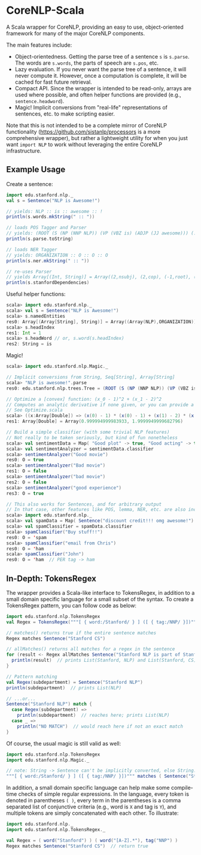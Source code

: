 CoreNLP-Scala
=============

A Scala wrapper for CoreNLP, providing an easy to use, object-oriented
framework for many of the major CoreNLP components.

The main features include:

* Object-orientedness. Getting the parse tree of a sentence `s` is `s.parse`.
  The words are `s.words`, the parts of speech are `s.pos`, etc.
* Lazy evaluation. If you never want the parse tree of a sentence, it will never compute it.
  However, once a computation is complete, it will be cached for fast future retrieval.
* Compact API. Since the wrapper is intended to be read-only, arrays are used where possible,
  and often helper functions are provided (e.g., `sentence.headword`).
* Magic! Implicit conversions from "real-life" representations of sentences, etc. to
  make scripting easier.

Note that this is not intended to be a complete mirror of CoreNLP functionality
(https://github.com/sistanlp/processors is a more comprehensive wrapper), but rather
a lightweight utility for when you just want `import NLP` to work without leveraging
the entire CoreNLP infrastructure.

Example Usage
-------------

Create a sentence:

```scala
import edu.stanford.nlp._
val s = Sentence("NLP is Awesome!")

// yields: NLP :: is :: awesome :: !
println(s.words.mkString(" :: "))

// loads POS Tagger and Parser
// yields: (ROOT (S (NP (NNP NLP)) (VP (VBZ is) (ADJP (JJ awesome))) (. !)))
println(s.parse.toString)

// loads NER Tagger
// yields: ORGANIZATION :: O :: O :: O
println(s.ner.mkString(" :: "))

// re-uses Parser
// yields Array[(Int, String)] = Array((2,nsubj), (2,cop), (-1,root), (3,noop))
println(s.stanfordDependencies)
```

Useful helper functions:

```scala
scala> import edu.stanford.nlp._
scala> val s = Sentence("NLP is Awesome!")
scala> s.namedEntities
res0: Array[(Array[String], String)] = Array((Array(NLP),ORGANIZATION))
scala> s.headIndex
res1: Int = 1
scala> s.headWord // or, s.word(s.headIndex)
res2: String = is
```

Magic!

```scala
scala> import edu.stanford.nlp.Magic._

// Implicit conversions from String, Seq[String], Array[String]
scala> "NLP is awesome!".parse
res0: edu.stanford.nlp.trees.Tree = (ROOT (S (NP (NNP NLP)) (VP (VBZ is) (ADJP (JJ awesome))) (. !)))

// Optimize a [convex] function: (x_0 - 1)^2 + (x_1 - 2)^2
// Computes an analytic derivative if none given, or you can provide a derivative with .derivative()
// See Optimize.scala
scala> ((x:Array[Double]) => (x(0) - 1) * (x(0) - 1) + (x(1) - 2) * (x(1) - 2)).minimize(Array(0,0))
res1: Array[Double] = Array(0.999994999983933, 1.9999949999682796)

// Build a simple classifier (with some trivial NLP features)
// Not really to be taken seriously, but kind of fun nonetheless
scala> val sentimentData = Map( "Good plot" -> true, "Good acting" -> true, "Bad plot" -> false, "Bad experience" -> false )
scala> val sentimentAnalyzer = sentimentData.classifier
scala> sentimentAnalyzer("Good movie")
res0: O = true
scala> sentimentAnalyzer("Bad movie")
res1: O = false
scala> sentimentAnalyzer("bad movie")
res2: O = false
scala> sentimentAnalyzer("good experience")
res3: O = true

// This also works for Sentences, and for arbitrary output
// In that case, other features like POS, lemma, NER, etc. are also included, making for an almost reasonable baseline
scala> import edu.stanford.nlp._
scala> val spamData = Map( Sentence("discount credit!!! omg awesome!") -> 'spam, Sentence("your Stanford account") -> 'ham, Sentence("Nigerian prince") -> 'spam, Sentence("Chris Manning") -> 'ham )
scala> val spamClassifier = spamData.classifier
scala> spamClassifier("Buy stuff!!")
res0: O = 'spam
scala> spamClassifier("email from Chris")
res0: O = 'ham
scala> spamClassifier("John")
res0: O = 'ham  // PER tag -> ham
```

In-Depth: TokensRegex
---------------------
The wrapper provides a Scala-like interface to TokensRegex, in addition to
  a small domain specific language for a small subset of the syntax.
To create a TokensRegex pattern, you can follow code as below:

```scala
import edu.stanford.nlp.TokensRegex
val Regex = TokensRegex("""[ { word:/Stanford/ } ] ([ { tag:/NNP/ }])""")

// matches() returns true if the entire sentence matches
Regex matches Sentence("Stanford CS") 

// allMatches() returns all matches for a regex in the sentence
for (result <- Regex allMatches Sentence("Stanford NLP is part of Stanford CS")) {
  println(result)  // prints List(Stanford, NLP) and List(Stanford, CS)
}

// Pattern matching
val Regex(subdepartment) = Sentence("Stanford NLP")
println(subdepartment)  // prints List(NLP)

// ...or...
Sentence("Stanford NLP") match {
  case Regex(subdepartment) =>
    println(subdepartment)  // reaches here; prints List(NLP)
  case _ =>
    println("NO MATCH")  // would reach here if not an exact match
}
```

Of course, the usual magic is still valid as well:

```scala
import edu.stanford.nlp.TokensRegex
import edu.stanford.nlp.Magic._

// note: String -> Sentence can't be implicitly converted, else String.matches(String) is invoked
"""[ { word:/Stanford/ } ] ([ { tag:/NNP/ }])""" matches ( Sentence("Stanford NLP") )
```

In addition, a small domain specific language can help make some compile-time
  checks of simple regular expressions.
In the language, every token is denoted in parentheses `( )`, every term
  in the parentheses is a comma separated list of conjunctive criteria
  (e.g., word is `X` and tag is `Y`), and multiple tokens are simply
  concatenated with each other.
To illustrate:

```scala
import edu.stanford.nlp._
import edu.stanford.nlp.TokensRegex._

val Regex = ( word("Stanford") ) ( word("[A-Z].*"), tag("NNP") )
Regex matches Sentence("Stanford CS")  // return true
```
